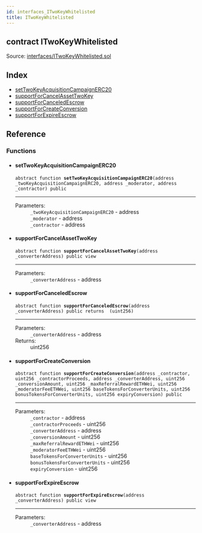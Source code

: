 ```yaml
---
id: interfaces_ITwoKeyWhitelisted
title: ITwoKeyWhitelisted
---
```


<div class="contract-doc"><div class="contract"><h2 class="contract-header"><span class="contract-kind">contract</span> ITwoKeyWhitelisted</h2><div class="source">Source: <a href="git+https://github.com/2keynet/web3-alpha/blob/v0.0.3/contracts/interfaces/ITwoKeyWhitelisted.sol" target="_blank">interfaces/ITwoKeyWhitelisted.sol</a></div></div><div class="index"><h2>Index</h2><ul><li><a href="interfaces_ITwoKeyWhitelisted.html#setTwoKeyAcquisitionCampaignERC20">setTwoKeyAcquisitionCampaignERC20</a></li><li><a href="interfaces_ITwoKeyWhitelisted.html#supportForCancelAssetTwoKey">supportForCancelAssetTwoKey</a></li><li><a href="interfaces_ITwoKeyWhitelisted.html#supportForCanceledEscrow">supportForCanceledEscrow</a></li><li><a href="interfaces_ITwoKeyWhitelisted.html#supportForCreateConversion">supportForCreateConversion</a></li><li><a href="interfaces_ITwoKeyWhitelisted.html#supportForExpireEscrow">supportForExpireEscrow</a></li></ul></div><div class="reference"><h2>Reference</h2><div class="functions"><h3>Functions</h3><ul><li><div class="item function"><span id="setTwoKeyAcquisitionCampaignERC20" class="anchor-marker"></span><h4 class="name">setTwoKeyAcquisitionCampaignERC20</h4><div class="body"><code class="signature"><span>abstract </span>function <strong>setTwoKeyAcquisitionCampaignERC20</strong><span>(address _twoKeyAcquisitionCampaignERC20, address _moderator, address _contractor) </span><span>public </span></code><hr/><dl><dt><span class="label-parameters">Parameters:</span></dt><dd><div><code>_twoKeyAcquisitionCampaignERC20</code> - address</div><div><code>_moderator</code> - address</div><div><code>_contractor</code> - address</div></dd></dl></div></div></li><li><div class="item function"><span id="supportForCancelAssetTwoKey" class="anchor-marker"></span><h4 class="name">supportForCancelAssetTwoKey</h4><div class="body"><code class="signature"><span>abstract </span>function <strong>supportForCancelAssetTwoKey</strong><span>(address _converterAddress) </span><span>public </span><span>view </span></code><hr/><dl><dt><span class="label-parameters">Parameters:</span></dt><dd><div><code>_converterAddress</code> - address</div></dd></dl></div></div></li><li><div class="item function"><span id="supportForCanceledEscrow" class="anchor-marker"></span><h4 class="name">supportForCanceledEscrow</h4><div class="body"><code class="signature"><span>abstract </span>function <strong>supportForCanceledEscrow</strong><span>(address _converterAddress) </span><span>public </span><span>returns  (uint256) </span></code><hr/><dl><dt><span class="label-parameters">Parameters:</span></dt><dd><div><code>_converterAddress</code> - address</div></dd><dt><span class="label-return">Returns:</span></dt><dd>uint256</dd></dl></div></div></li><li><div class="item function"><span id="supportForCreateConversion" class="anchor-marker"></span><h4 class="name">supportForCreateConversion</h4><div class="body"><code class="signature"><span>abstract </span>function <strong>supportForCreateConversion</strong><span>(address _contractor, uint256 _contractorProceeds, address _converterAddress, uint256 _conversionAmount, uint256 _maxReferralRewardETHWei, uint256 _moderatorFeeETHWei, uint256 baseTokensForConverterUnits, uint256 bonusTokensForConverterUnits, uint256 expiryConversion) </span><span>public </span></code><hr/><dl><dt><span class="label-parameters">Parameters:</span></dt><dd><div><code>_contractor</code> - address</div><div><code>_contractorProceeds</code> - uint256</div><div><code>_converterAddress</code> - address</div><div><code>_conversionAmount</code> - uint256</div><div><code>_maxReferralRewardETHWei</code> - uint256</div><div><code>_moderatorFeeETHWei</code> - uint256</div><div><code>baseTokensForConverterUnits</code> - uint256</div><div><code>bonusTokensForConverterUnits</code> - uint256</div><div><code>expiryConversion</code> - uint256</div></dd></dl></div></div></li><li><div class="item function"><span id="supportForExpireEscrow" class="anchor-marker"></span><h4 class="name">supportForExpireEscrow</h4><div class="body"><code class="signature"><span>abstract </span>function <strong>supportForExpireEscrow</strong><span>(address _converterAddress) </span><span>public </span><span>view </span></code><hr/><dl><dt><span class="label-parameters">Parameters:</span></dt><dd><div><code>_converterAddress</code> - address</div></dd></dl></div></div></li></ul></div></div></div>
